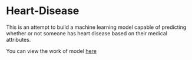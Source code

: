 # Heart-Disease
This is an attempt to build a machine learning model capable of predicting whether or not someone has heart disease based on their medical attributes.

You can view the work of model [here](https://github.com/gowtham4545/Heart-Disease/blob/main/cardioDisease.ipynb)
